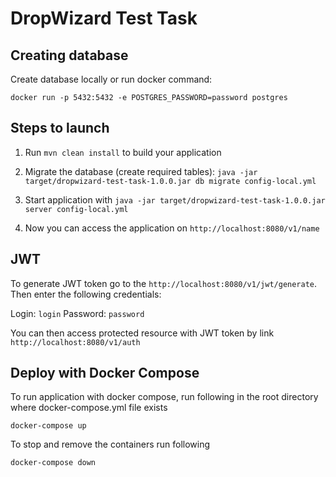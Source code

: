 # DropWizard Test Task

Creating database
---
Create database locally or run docker command:

`docker run -p 5432:5432 -e POSTGRES_PASSWORD=password postgres`

Steps to launch
---
1. Run `mvn clean install` to build your application
1. Migrate the database (create required tables):
```java -jar target/dropwizard-test-task-1.0.0.jar db migrate config-local.yml```

4. Start application with `java -jar target/dropwizard-test-task-1.0.0.jar server config-local.yml`
5. Now you can access the application on `http://localhost:8080/v1/name`

JWT
---
To generate JWT token go to the `http://localhost:8080/v1/jwt/generate`. Then enter the following credentials:

Login: `login`
Password: `password`

You can then access protected resource with JWT token by link `http://localhost:8080/v1/auth`

Deploy with Docker Compose
---
To run application with docker compose, run following in the root directory where docker-compose.yml file exists

`docker-compose up`

To stop and remove the containers run following

`docker-compose down` 
